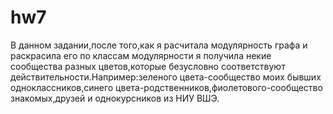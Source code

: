# hw7
В данном задании,после того,как я расчитала модулярность графа и раскрасила его по классам модулярности я получила некие сообщества разных цветов,которые безусловно соответствуют действительности.Например:зеленого цвета-сообщество моих бывших одноклассников,синего цвета-родственников,фиолетового-сообщество знакомых,друзей и однокурсников из НИУ ВШЭ.
